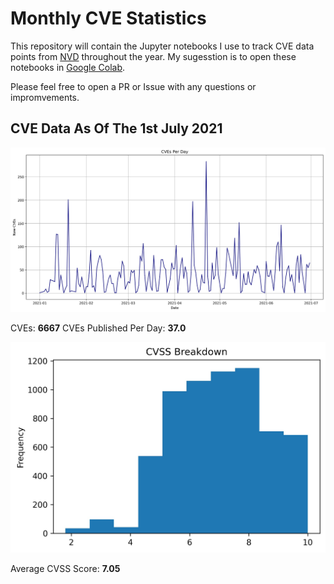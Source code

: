 # Monthly CVE Statistics

This repository will contain the Jupyter notebooks I use to track CVE data points from [NVD](https://nvd.nist.gov/) throughout the year. My sugesstion is to open these notebooks in [Google Colab](https://colab.research.google.com).

Please feel free to open a PR or Issue with any questions or impromvements.

## CVE Data As Of The 1st July 2021

![CVE Graph](2021/2021.jpg "CVE Graph")

CVEs: **6667**
CVEs Published Per Day: **37.0**

![CVSS Graph](2021/2021CVSS.jpg "CVSS Graph")

Average CVSS Score:
**7.05**

